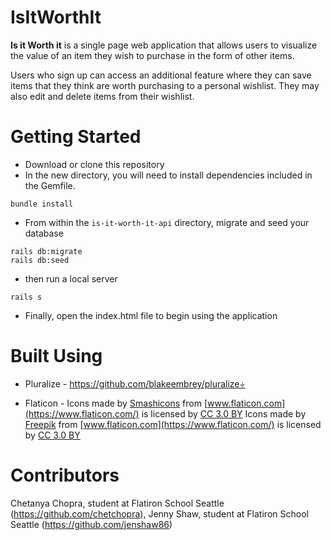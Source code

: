 # IsItWorthIt

**Is it Worth it** is a single page web application that allows users to visualize the value of an item they wish to purchase in the form of other items.

Users who sign up can access an additional feature where they can save items that they think are worth purchasing to a personal wishlist. They may also edit and delete items from their wishlist.

# Getting Started
- Download or clone this repository
- In the new directory, you will need to install dependencies included in the Gemfile. 
```
bundle install
```
- From within the `is-it-worth-it-api` directory, migrate and seed your database 
```
rails db:migrate
rails db:seed
```
- then run a local server
```
rails s
```
- Finally, open the index.html file to begin using the application

# Built Using
- Pluralize - https://github.com/blakeembrey/pluralize÷

- Flaticon - 
Icons made by [Smashicons](https://www.flaticon.com/authors/smashicons) from [www.flaticon.com](https://www.flaticon.com/) is licensed by [CC 3.0 BY](http://creativecommons.org/licenses/by/3.0/)
Icons made by [Freepik](https://www.freepik.com/) from [www.flaticon.com](https://www.flaticon.com/) is licensed by [CC 3.0 BY](http://creativecommons.org/licenses/by/3.0/)

# Contributors
Chetanya Chopra, student at Flatiron School Seattle (https://github.com/chetchopra),
Jenny Shaw, student at Flatiron School Seattle (https://github.com/jenshaw86)
